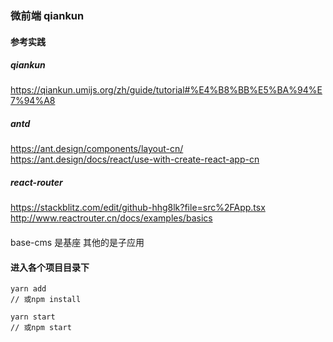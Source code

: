 ### 微前端 qiankun

#### 参考实践

##### qiankun

https://qiankun.umijs.org/zh/guide/tutorial#%E4%B8%BB%E5%BA%94%E7%94%A8

##### antd

https://ant.design/components/layout-cn/
https://ant.design/docs/react/use-with-create-react-app-cn

##### react-router

https://stackblitz.com/edit/github-hhg8lk?file=src%2FApp.tsx
http://www.reactrouter.cn/docs/examples/basics

####

base-cms 是基座
其他的是子应用

#### 进入各个项目目录下

```
yarn add
// 或npm install

yarn start
// 或npm start
```
